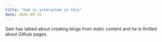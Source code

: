 ```yaml
---
title: "Sam is interested in this"
date: 2020-09-15
---
```

Sam has talked about creating blogs from static content and he is thrilled about Github pages.